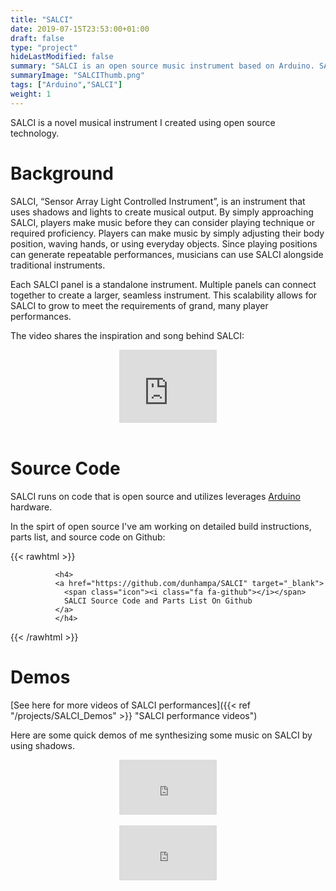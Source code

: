 ```yaml
---
title: "SALCI"
date: 2019-07-15T23:53:00+01:00
draft: false
type: "project"
hideLastModified: false
summary: "SALCI is an open source music instrument based on Arduino. SALCI uses a light sensor array to generate music.  A person may intentionally manipulate the light, creating shadows, to play the instrument"
summaryImage: "SALCIThumb.png"
tags: ["Arduino","SALCI"]
weight: 1
---
```


SALCI is a novel musical instrument I created using open source technology.

# Background

SALCI, “Sensor Array Light Controlled Instrument”, is an instrument that uses shadows and lights to create musical output.  By simply approaching SALCI, players make music before they can consider playing technique or required proficiency. Players can make music by simply adjusting their body position, waving hands, or using everyday objects. Since playing positions can generate repeatable performances, musicians can use SALCI alongside traditional instruments.

Each SALCI panel is a standalone instrument. Multiple panels can connect together to create a larger, seamless instrument.  This scalability allows for SALCI to grow to meet the requirements of grand, many player performances.

The video shares the inspiration and song behind SALCI:

<div class="columns">
<div class="column is-3"></div>
<div class="column is-6">
<div style="position:relative;padding-top:75%;">
  <iframe src="https://www.youtube.com/embed/Gn-lmbWQ67U" frameborder="0" allowfullscreen
    style="position:absolute;top:0;left:0;width:100%;height:100%;"></iframe>
</div>

<div>&nbsp</div>

</div>

<div class="column is-3"></div>
</div>


# Source Code

SALCI runs on code that is open source and utilizes leverages [Arduino](http://arduino.cc) hardware.

In the spirt of open source I've am working on detailed build instructions, parts list, and source code on Github:

{{< rawhtml >}}
            
              <h4>
              <a href="https://github.com/dunhampa/SALCI" target="_blank">
                <span class="icon"><i class="fa fa-github"></i></span>
                SALCI Source Code and Parts List On Github
              </a>
              </h4>
         

{{< /rawhtml >}}

# Demos 

[See here for more videos of SALCI performances]({{< ref "/projects/SALCI_Demos" >}} "SALCI performance videos")

Here are some quick demos of me synthesizing some music on SALCI by using shadows. 

<div class="columns">
<div class="column is-3"></div>
<div class="column is-6">
<div style="position:relative;padding-top:56.25%;">
  <iframe src="https://www.youtube.com/embed/x3eckIDz-VE" frameborder="0" allowfullscreen
    style="position:absolute;top:0;left:0;width:100%;height:100%;"></iframe>
</div>

<div>&nbsp</div>

</div>

<div class="column is-3"></div>
</div>




<div class="columns">
<div class="column is-3"></div>
<div class="column is-6">
<div style="position:relative;padding-top:56.25%;">
  <iframe src="https://www.youtube.com/embed/yWSs64QKAcg" frameborder="0" allowfullscreen
    style="position:absolute;top:0;left:0;width:100%;height:100%;"></iframe>
</div>

<div>&nbsp</div>

</div>

<div class="column is-3"></div>
</div>
